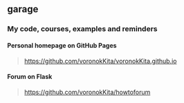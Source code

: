 ## garage
### My code, courses, examples and reminders

#### Personal homepage on GitHub Pages

> https://github.com/voronokKita/voronokKita.github.io

#### Forum on Flask

> https://github.com/voronokKita/howtoforum
